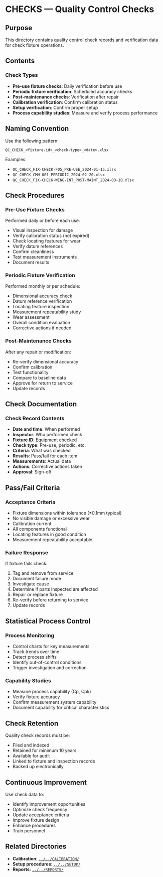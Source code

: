 # CHECKS — Quality Control Checks

## Purpose

This directory contains quality control check records and verification data for check fixture operations.

## Contents

### Check Types
- **Pre-use fixture checks**: Daily verification before use
- **Periodic fixture verification**: Scheduled accuracy checks
- **Post-maintenance checks**: Verification after repair
- **Calibration verification**: Confirm calibration status
- **Setup verification**: Confirm proper setup
- **Process capability studies**: Measure and verify process performance

## Naming Convention

Use the following pattern:
```
QC_CHECK_<fixture-id>_<check-type>_<date>.xlsx
```

Examples:
- `QC_CHECK_FIX-CHECK-F05_PRE-USE_2024-01-15.xlsx`
- `QC_CHECK_CMM-001_PERIODIC_2024-02-20.xlsx`
- `QC_CHECK_FIX-CHECK-WING-INT_POST-MAINT_2024-03-10.xlsx`

## Check Procedures

### Pre-Use Fixture Checks
Performed daily or before each use:
- Visual inspection for damage
- Verify calibration status (not expired)
- Check locating features for wear
- Verify datum references
- Confirm cleanliness
- Test measurement instruments
- Document results

### Periodic Fixture Verification
Performed monthly or per schedule:
- Dimensional accuracy check
- Datum reference verification
- Locating feature inspection
- Measurement repeatability study
- Wear assessment
- Overall condition evaluation
- Corrective actions if needed

### Post-Maintenance Checks
After any repair or modification:
- Re-verify dimensional accuracy
- Confirm calibration
- Test functionality
- Compare to baseline data
- Approve for return to service
- Update records

## Check Documentation

### Check Record Contents
- **Date and time**: When performed
- **Inspector**: Who performed check
- **Fixture ID**: Equipment checked
- **Check type**: Pre-use, periodic, etc.
- **Criteria**: What was checked
- **Results**: Pass/fail for each item
- **Measurements**: Actual data
- **Actions**: Corrective actions taken
- **Approval**: Sign-off

## Pass/Fail Criteria

### Acceptance Criteria
- Fixture dimensions within tolerance (±0.1mm typical)
- No visible damage or excessive wear
- Calibration current
- All components functional
- Locating features in good condition
- Measurement repeatability acceptable

### Failure Response
If fixture fails check:
1. Tag and remove from service
2. Document failure mode
3. Investigate cause
4. Determine if parts inspected are affected
5. Repair or replace fixture
6. Re-verify before returning to service
7. Update records

## Statistical Process Control

### Process Monitoring
- Control charts for key measurements
- Track trends over time
- Detect process shifts
- Identify out-of-control conditions
- Trigger investigation and correction

### Capability Studies
- Measure process capability (Cp, Cpk)
- Verify fixture accuracy
- Confirm measurement system capability
- Document capability for critical characteristics

## Check Retention

Quality check records must be:
- Filed and indexed
- Retained for minimum 10 years
- Available for audit
- Linked to fixture and inspection records
- Backed up electronically

## Continuous Improvement

Use check data to:
- Identify improvement opportunities
- Optimize check frequency
- Update acceptance criteria
- Improve fixture design
- Enhance procedures
- Train personnel

## Related Directories

- **Calibration**: [`../../CALIBRATION/`](../../CALIBRATION/)
- **Setup procedures**: [`../../SETUP/`](../../SETUP/)
- **Reports**: [`../../REPORTS/`](../../REPORTS/)
